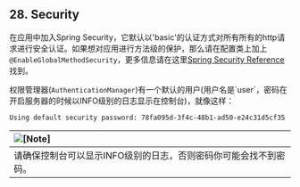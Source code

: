 ## 28. Security

在应用中加入Spring Security，它默认以'basic'的认证方式对所有所有的http请求进行安全认证。如果想对应用进行方法级的保护，那么请在配置类上加上`@EnableGlobalMethodSecurity`，更多信息请在这里[Spring Security Reference](https://docs.spring.io/spring-security/site/docs/5.0.0.BUILD-SNAPSHOT/reference/htmlsingle#jc-method) 找到。

权限管理器\(`AuthenticationManager`\)有一个默认的用户\(用户名是\`user\`，密码在开启服务器的时候以INFO级别的日志显示在控制台\)，就像这样：

```
Using default security password: 78fa095d-3f4c-48b1-ad50-e24c31d5cf35
```

| ![](https://docs.spring.io/spring-boot/docs/current-SNAPSHOT/reference/htmlsingle/images/note.png "\[Note\]") |
| :--- |
| 请确保控制台可以显示INFO级别的日志，否则密码你可能会找不到密码。 |



